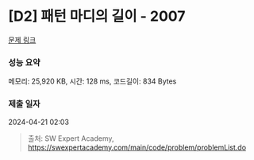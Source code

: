 # [D2] 패턴 마디의 길이 - 2007 

[문제 링크](https://swexpertacademy.com/main/code/problem/problemDetail.do?contestProbId=AV5P1kNKAl8DFAUq) 

### 성능 요약

메모리: 25,920 KB, 시간: 128 ms, 코드길이: 834 Bytes

### 제출 일자

2024-04-21 02:03



> 출처: SW Expert Academy, https://swexpertacademy.com/main/code/problem/problemList.do